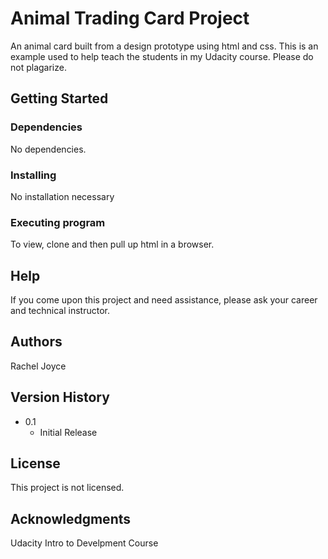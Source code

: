 # Animal Trading Card Project

An animal card built from a design prototype using html and css. This is an example used to help teach the students in my Udacity course. Please do not plagarize.

## Getting Started

### Dependencies

No dependencies.

### Installing

No installation necessary

### Executing program

To view, clone and then pull up html in a browser.

## Help

If you come upon this project and need assistance, please ask your career and technical instructor.

## Authors

Rachel Joyce

## Version History

* 0.1
    * Initial Release

## License

This project is not licensed.

## Acknowledgments

Udacity Intro to Develpment Course
